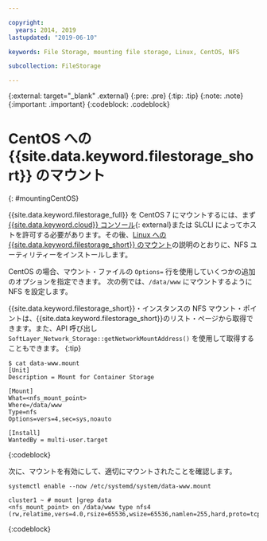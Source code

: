 ```yaml
---

copyright:
  years: 2014, 2019
lastupdated: "2019-06-10"

keywords: File Storage, mounting file storage, Linux, CentOS, NFS

subcollection: FileStorage

---
```

{:external: target="_blank" .external}
{:pre: .pre}
{:tip: .tip}
{:note: .note}
{:important: .important}
{:codeblock: .codeblock}


# CentOS への {{site.data.keyword.filestorage_short}} のマウント
{: #mountingCentOS}

{{site.data.keyword.filestorage_full}} を CentOS 7 にマウントするには、まず [{{site.data.keyword.cloud}} コンソール](https://{DomainName}/classic){: external}または SLCLI によってホストを許可する必要があります。その後、[Linux への {{site.data.keyword.filestorage_short}} のマウント](/docs/infrastructure/FileStorage?topic=FileStorage-mountingLinux)の説明のとおりに、NFS ユーティリティーをインストールします。

CentOS の場合、マウント・ファイルの `Options=` 行を使用していくつかの追加のオプションを指定できます。 次の例では、`/data/www` にマウントするように NFS を設定します。

{{site.data.keyword.filestorage_short}}・インスタンスの NFS マウント・ポイントは、{{site.data.keyword.filestorage_short}}のリスト・ページから取得できます。また、API 呼び出し `SoftLayer_Network_Storage::getNetworkMountAddress()` を使用して取得することもできます。
{:tip}

```
$ cat data-www.mount
[Unit]
Description = Mount for Container Storage

[Mount]
What=<nfs_mount_point>
Where=/data/www
Type=nfs
Options=vers=4,sec=sys,noauto

[Install]
WantedBy = multi-user.target
```
{:codeblock}

次に、マウントを有効にして、適切にマウントされたことを確認します。

```
systemctl enable --now /etc/systemd/system/data-www.mount

cluster1 ~ # mount |grep data
<nfs_mount_point> on /data/www type nfs4 (rw,relatime,vers=4.0,rsize=65536,wsize=65536,namlen=255,hard,proto=tcp,port=0,timeo=600,retrans=2,sec=sys,clientaddr=10.81.x.x,local_lock=none,addr=10.1.x.x)
```
{:codeblock}
